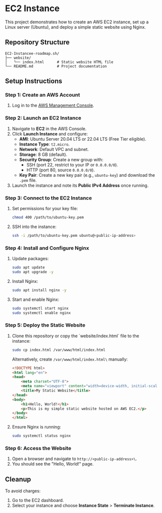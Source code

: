 # EC2 Instance

This project demonstrates how to create an AWS EC2 instance, set up a Linux server (Ubuntu), and deploy a simple static website using Nginx.

## Repository Structure
```
EC2-Instancee-roadmap.sh/
├── website/
│   └── index.html      # Static website HTML file
└── README.md           # Project documentation
```

## Setup Instructions

### Step 1: Create an AWS Account
1. Log in to the [AWS Management Console](https://console.aws.amazon.com).

### Step 2: Launch an EC2 Instance
1. Navigate to **EC2** in the AWS Console.
2. Click **Launch Instance** and configure:
   - **AMI**: Ubuntu Server 20.04 LTS or 22.04 LTS (Free Tier eligible).
   - **Instance Type**: `t2.micro`.
   - **Network**: Default VPC and subnet.
   - **Storage**: 8 GB (default).
   - **Security Group**: Create a new group with:
     - SSH (port 22, restrict to your IP or `0.0.0.0/0`).
     - HTTP (port 80, source `0.0.0.0/0`).
   - **Key Pair**: Create a new key pair (e.g., `ubuntu-key`) and download the `.pem` file.
3. Launch the instance and note its **Public IPv4 Address** once running.

### Step 3: Connect to the EC2 Instance
1. Set permissions for your key file:
   ```bash
   chmod 400 /path/to/ubuntu-key.pem
   ```
2. SSH into the instance:
   ```bash
   ssh -i /path/to/ubuntu-key.pem ubuntu@<public-ip-address>
   ```

### Step 4: Install and Configure Nginx
1. Update packages:
   ```bash
   sudo apt update
   sudo apt upgrade -y
   ```
2. Install Nginx:
   ```bash
   sudo apt install nginx -y
   ```
3. Start and enable Nginx:
   ```bash
   sudo systemctl start nginx
   sudo systemctl enable nginx
   ```

### Step 5: Deploy the Static Website
1. Clone this repository or copy the \`website/index.html\` file to the instance:
   ```bash
   sudo cp index.html /var/www/html/index.html
   ```
   Alternatively, create `/var/www/html/index.html\` manually:
   ```html
   <!DOCTYPE html>
   <html lang="en">
   <head>
       <meta charset="UTF-8">
       <meta name="viewport" content="width=device-width, initial-scale=1.0">
       <title>My Static Website</title>
   </head>
   <body>
       <h1>Hello, World!</h1>
       <p>This is my simple static website hosted on AWS EC2.</p>
   </body>
   </html>
   ```
2. Ensure Nginx is running:
   ```bash
   sudo systemctl status nginx
   ```

### Step 6: Access the Website
1. Open a browser and navigate to `http://<public-ip-address>\`.
2. You should see the "Hello, World!" page.

## Cleanup
To avoid charges:
1. Go to the EC2 dashboard.
2. Select your instance and choose **Instance State** > **Terminate Instance**.
